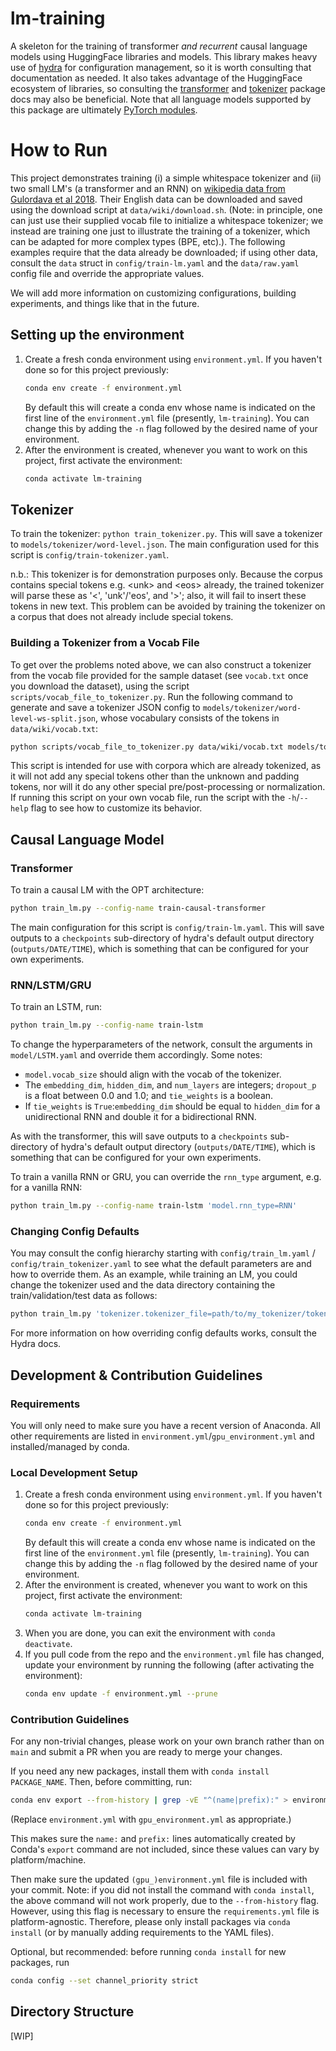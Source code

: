 # lm-training

A skeleton for the training of transformer _and recurrent_ causal language models using HuggingFace libraries and models.  This library makes heavy use of [hydra](https://hydra.cc) for configuration management, so it is worth consulting that documentation as needed.  It also takes advantage of the HuggingFace ecosystem of libraries, so consulting the [transformer](https://huggingface.co/docs/transformers/index) and [tokenizer](https://huggingface.co/docs/tokenizers/index) package docs may also be beneficial.  Note that all language models supported by this package are ultimately [PyTorch modules](https://pytorch.org/docs/stable/generated/torch.nn.Module.html).

# How to Run

This project demonstrates training (i) a simple whitespace tokenizer and (ii) two small LM's (a transformer and an RNN) on [wikipedia data from Gulordava et al 2018](https://github.com/facebookresearch/colorlessgreenRNNs/tree/main/data).  Their English data can be downloaded and saved using the download script at `data/wiki/download.sh`.  (Note: in principle, one can just use their supplied vocab file to initialize a whitespace tokenizer; we instead are training one just to illustrate the training of a tokenizer, which can be adapted for more complex types (BPE, etc).).  The following examples require that the data already be downloaded; if using other data, consult the `data` struct in `config/train-lm.yaml` and the `data/raw.yaml` config file and override the appropriate values.

We will add more information on customizing configurations, building experiments, and things like that in the future.

## Setting up the environment

1. Create a fresh conda environment using `environment.yml`.  If you haven't done so for this project previously:
    ```sh
    conda env create -f environment.yml
    ```
    By default this will create a conda env whose name is indicated on the first line of the `environment.yml` file (presently, `lm-training`).  You can change this by adding the `-n` flag followed by the desired name of your environment.
1. After the environment is created, whenever you want to work on this project, first activate the environment:
    ```sh
    conda activate lm-training
    ```
    
## Tokenizer

To train the tokenizer: `python train_tokenizer.py`.  This will save a tokenizer to `models/tokenizer/word-level.json`.  The main configuration used for this script is `config/train-tokenizer.yaml`.

n.b.: This tokenizer is for demonstration purposes only.  Because the corpus contains special tokens e.g. \<unk\> and \<eos\> already, the trained tokenizer will parse these as '<', 'unk'/'eos', and '>'; also, it will fail to insert these tokens in new text.  This problem can be avoided by training the tokenizer on a corpus that does not already include special tokens.

### Building a Tokenizer from a Vocab File

To get over the problems noted above, we can also construct a tokenizer from the vocab file provided for the sample dataset (see `vocab.txt` once you download the dataset), using the script `scripts/vocab_file_to_tokenizer.py`.  Run the following command to generate and save a tokenizer JSON config to `models/tokenizer/word-level-ws-split.json`, whose vocabulary consists of the tokens in `data/wiki/vocab.txt`:

```sh
python scripts/vocab_file_to_tokenizer.py data/wiki/vocab.txt models/tokenizer/word-level-ws-split.json -p "<pad>" -u "<unk>" -s "<eos>"
```

This script is intended for use with corpora which are already tokenized, as it will not add any special tokens other than the unknown and padding tokens, nor will it do any other special pre/post-processing or normalization.  If running this script on your own vocab file, run the script with the `-h`/`--help` flag to see how to customize its behavior.

## Causal Language Model

### Transformer

To train a causal LM with the OPT architecture:
```sh
python train_lm.py --config-name train-causal-transformer
```

The main configuration for this script is `config/train-lm.yaml`.  This will save outputs to a `checkpoints` sub-directory of hydra's default output directory (`outputs/DATE/TIME`), which is something that can be configured for your own experiments.

### RNN/LSTM/GRU

To train an LSTM, run:

```sh
python train_lm.py --config-name train-lstm
```

To change the hyperparameters of the network, consult the arguments in `model/LSTM.yaml` and override them accordingly.  Some notes:
  * `model.vocab_size` should align with the vocab of the tokenizer.
  * The `embedding_dim`, `hidden_dim`, and `num_layers` are integers; `dropout_p` is a float between 0.0 and 1.0; and `tie_weights` is a boolean.
  * If `tie_weights` is `True`:`embedding_dim` should be equal to `hidden_dim` for a unidirectional RNN and double it for a bidirectional RNN.


As with the transformer, this will save outputs to a `checkpoints` sub-directory of hydra's default output directory (`outputs/DATE/TIME`), which is something that can be configured for your own experiments.

To train a vanilla RNN or GRU, you can override the `rnn_type` argument, e.g. for a vanilla RNN:

```sh
python train_lm.py --config-name train-lstm 'model.rnn_type=RNN'
```

### Changing Config Defaults

You may consult the config hierarchy starting with `config/train_lm.yaml` / `config/train_tokenizer.yaml` to see what the default parameters are and how to override them.  As an example, while training an LM, you could change the tokenizer used and the data directory containing the train/validation/test data as follows:

```sh
python train_lm.py 'tokenizer.tokenizer_file=path/to/my_tokenizer/tokenizer.json' 'data.base_dir=path/to/my/data/' [...remaining arguments...]
```

For more information on how overriding config defaults works, consult the Hydra docs.

## Development & Contribution Guidelines

### Requirements

You will only need to make sure you have a recent version of Anaconda.  All other requirements are listed in `environment.yml`/`gpu_environment.yml` and installed/managed by conda.

### Local Development Setup

1. Create a fresh conda environment using `environment.yml`.  If you haven't done so for this project previously:
    ```sh
    conda env create -f environment.yml
    ```
    By default this will create a conda env whose name is indicated on the first line of the `environment.yml` file (presently, `lm-training`).  You can change this by adding the `-n` flag followed by the desired name of your environment.
1. After the environment is created, whenever you want to work on this project, first activate the environment:
    ```sh
    conda activate lm-training
    ```
1. When you are done, you can exit the environment with `conda deactivate`.
1. If you pull code from the repo and the `environment.yml` file has changed, update your environment by running the following (after activating the environment):
    ```sh
    conda env update -f environment.yml --prune
    ```

### Contribution Guidelines

For any non-trivial changes, please work on your own branch rather than on `main` and submit a PR when you are ready to merge your changes.

If you need any new packages, install them with `conda install PACKAGE_NAME`.  Then, before committing, run:

```sh
conda env export --from-history | grep -vE "^(name|prefix):" > environment.yml
```

(Replace `environment.yml` with `gpu_environment.yml` as appropriate.)

This makes sure the `name:` and `prefix:` lines automatically created by Conda's `export` command are not included, since these values can vary by platform/machine.

Then make sure the updated `(gpu_)environment.yml` file is included with your commit.  Note: if you did not install the command with `conda install`, the above command will not work properly, due to the `--from-history` flag.  However, using this flag is necessary to ensure the `requirements.yml` file is platform-agnostic.  Therefore, please only install packages via `conda install` (or by manually adding requirements to the YAML files).

Optional, but recommended: before running `conda install` for new packages, run
```sh
conda config --set channel_priority strict
```

## Directory Structure

[WIP]
